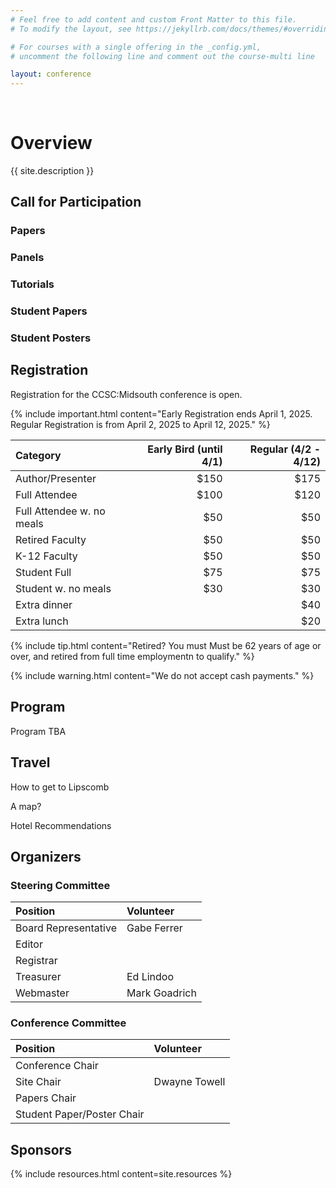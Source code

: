 ```yaml
---
# Feel free to add content and custom Front Matter to this file.
# To modify the layout, see https://jekyllrb.com/docs/themes/#overriding-theme-defaults

# For courses with a single offering in the _config.yml,
# uncomment the following line and comment out the course-multi line

layout: conference
---
```

<br/>

# <a name="description">Overview</a>

{{ site.description }}

## <a name="cfp">Call for Participation</a>

### Papers

### Panels

### Tutorials

### Student Papers

### Student Posters

## <a name="registration">Registration</a>

Registration for the CCSC:Midsouth conference is open.

{% include important.html content="Early Registration ends April 1, 2025. Regular Registration is from April 2, 2025 to April 12, 2025." %}

| Category  | Early Bird (until 4/1) | Regular (4/2 - 4/12) |
|:------|------:|------:|
| Author/Presenter          | $150  | $175 |
| Full Attendee             | $100  | $120 |
| Full Attendee w. no meals | $50  | $50 |
| Retired Faculty           | $50  | $50 |
| K-12 Faculty              | $50  | $50 |
| Student Full              | $75  | $75 |
| Student w. no meals       | $30  | $30 |
| Extra dinner              |       | $40 |
| Extra lunch               |       | $20 |

{% include tip.html content="Retired? You must Must be 62 years of age or over, and retired from full time employmentn to qualify." %}

{% include warning.html content="We do not accept cash payments." %}

## <a name="Program">Program</a>

Program TBA

## <a name="travel">Travel</a>

How to get to Lipscomb

A map?

Hotel Recommendations

## <a name="committee">Organizers</a>

### Steering Committee

| Position  | Volunteer | 
|:------|:------|
| Board Representative         | Gabe Ferrer |
| Editor            |  |
| Registrar         |  |
| Treasurer         | Ed Lindoo |
| Webmaster         | Mark Goadrich |

### Conference Committee

| Position  | Volunteer | 
|:------|:------|
| Conference Chair         |  |
| Site Chair            | Dwayne Towell |
| Papers Chair         |  |
| Student Paper/Poster Chair         | |

## <a name="sponsors">Sponsors</a>

{% include resources.html content=site.resources %}